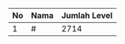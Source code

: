 | No | Nama            | Jumlah Level |
|----|-----------------|--------------|
| 1  | #    |    2714        |
